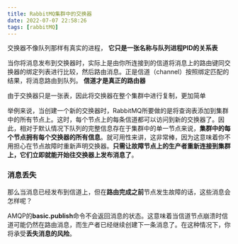 ```yaml
---
title: RabbitMQ集群中的交换器
date: 2022-07-07 22:58:26
tags: [rabbitMQ]
---
```


交换器不像队列那样有真实的进程， **它只是一张名称与队列进程PID的关系表**

当你将消息发布到交换器时，实际上是由你所连接到的信道将消息上的路由键同交换器的绑定列表进行比较，然后路由消息。正是信道（channel）按照绑定匹配的结果，将消息路由到队列。 **信道才是真正的路由器**

由于交换器只是一张表，因此将交换器在整个集群中进行复制，更加简单

举例来说，当创建一个新的交换器时，RabbitMQ所要做的是将查询表添加到集群中的所有节点上。这时，每个节点上的每条信道都可以访问到新的交换器了。因此，相对于默认情况下队列的完整信息存在于集群中的单一节点来说，**集群中的每个节点拥有每个交换器的所有信息**。就可用性来讲，这非常棒，因为这意味着你不用担心在节点故障时重新声明交换器。**只需让故障节点上的生产者重新连接到集群上，它们立即就能开始往交换器上发布消息了**。

### 消息丢失

那么当消息已经发布到信道上，但在**路由完成之前**节点发生故障的话，这些消息会怎样呢？ 

AMQP的**basic.publish**命令不会返回消息的状态。这意味着当信道节点崩溃时信道可能仍然在路由消息，而生产者已经继续创建下一条消息了。在这种情况下，你将承受**丢失消息的风险**。
